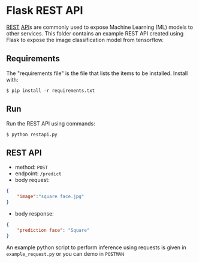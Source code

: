 # Flask REST API
[REST](https://en.wikipedia.org/wiki/Representational_state_transfer) [API](https://en.wikipedia.org/wiki/API)s are commonly used to expose Machine Learning (ML) models to other services.
This folder contains an example REST API created using Flask to expose the image classification model from tensorflow.

## Requirements
 
The "requirements file" is the file that lists the items to be installed. Install with:

```shell
$ pip install -r requirements.txt
```

## Run

Run the REST API using commands:

```shell
$ python restapi.py
```

## REST API
- method: `POST`
- endpoint: `/predict`
- body request:
```JSON
{
    "image":"square face.jpg"
}
```
- body response:
```JSON
{
    "prediction face": "Square"
}
```

An example python script to perform inference using requests is given in `example_request.py` or you can demo in `POSTMAN`

